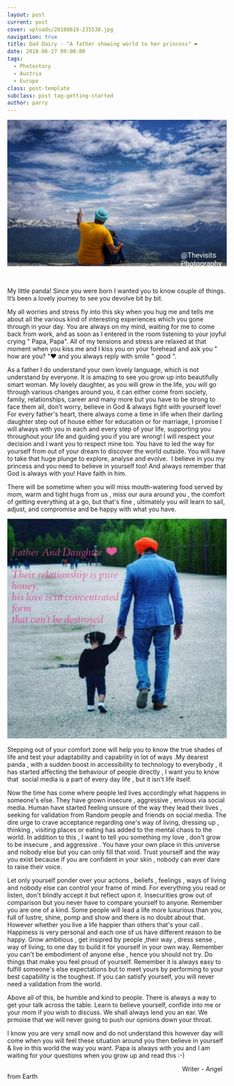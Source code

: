 ```yaml
---
layout: post
current: post
cover: uploads/20180619-235538.jpg
navigation: true
title: Dad Dairy - "A father showing world to her princess" ❤
date: 2018-06-27 09:00:00
tags:
  - Photostory
  - Austria
  - Europe
class: post-template
subclass: post tag-getting-started
author: parry
---
```


![](/uploads/20180619-235538.jpg)

 

My little panda! Since you were born I wanted you to know couple of things. It’s been a lovely journey to see you devolve bit by bit.

My all worries and stress fly into this sky when you hug me and tells me about all the various kind of interesting experiences which you gone through in your day. You are always on my mind, waiting for me to come back from work, and as soon as I entered in the room listening to your joyful crying " Papa, Papa". All of my tensions and stress are relaxed at that moment when you kiss me and I kiss you on your forehead and ask you " how are you? "❤ and you always reply with smile " good ". 

As a father I do understand your own lovely language, which is not understand by everyone. It is amazing to see you grow up into beautifully smart woman. My lovely daughter, as you will grow in the life, you will go through various changes around you, it can either come from society, family, relationships, career and many more but you have to be strong to face them all, don’t worry, believe in God & always fight with yourself love! For every father's heart, there always come a time in life when their darling daughter step out of house either for education or for marriage, I promise I will always with you in each and every step of your life, supporting you throughout your life and guiding you if you are wrong! I will respect your decision and I want you to respect mine too. You have to led the way for yourself from out of your dream to discover the world outside. You will have to take that huge plunge to explore, analyse and evolve.  I believe in you my princess and you need to believe in yourself too! And always remember that God is always with you! Have faith in him.

There will be sometime when you will miss mouth-watering food served by mom, warm and tight hugs from us , miss our aura around you , the comfort of getting everything at a go, but that's fine , ultimately you will learn to sail, adjust, and compromise and be happy with what you have.

![](/uploads/10.jpeg)

Stepping out of your comfort zone will help you to know the true shades of life and test your adaptability and capability in lot of ways .My dearest panda , with a sudden boost in accessibility to technology to everybody , it has started affecting the behaviour of people directly , I want you to know that  social media is a part of every day life , but it isn't life itself.

Now the time has come where people led lives accordingly what happens in someone's else. They have grown insecure , aggressive , envious via social media. Human have started feeling unsure of the way they lead their lives , seeking for validation from Random people and friends on social media. The dire urge to crave acceptance regarding one's way of living, dressing up , thinking , visiting places or eating has added to the mental chaos to the world. In addition to this , I want to tell you something my love , don't grow to be insecure , and aggressive . You have your own place in this universe and nobody else but you can only fill that void. Trust yourself and the way you exist because if you are confident in your skin , nobody can ever dare to raise their voice.

Let only yourself ponder over your actions , beliefs , feelings , ways of living and nobody else can control your frame of mind. For everything you read or listen, don't blindly accept it but reflect upon it. Insecurities grow out of comparison but you never have to compare yourself to anyone. Remember you are one of a kind. Some people will lead a life more luxurious than you, full of lustre, shine, pomp and show and there is no doubt about that. However whether you live a life happier than others that's your call . Happiness is very personal and each one of us have different reason to be happy. Grow ambitious , get insipred by people ,their way , dress sense , way of living, to one day to build it for yourself in your own way. Remember you can't be embodiment of anyone else , hence you should not try. Do things that make you feel proud of yourself. Remember it is always easy to fulfill someone's else expectations but to meet yours by performing to your best capability is the toughest. If you can satisfy yourself, you will never need a validation from the world.

Above all of this, be humble and kind to people. There is always a way to get your talk across the table. Learn to believe yourself, confide into me or your mom if you wish to discuss. We shall always lend you an ear. We prmoise that we will never going to push our opnions down your throat.

I know you are very small now and do not understand this however day will come when you will feel these situation around you then believe in yourself & live in this world the way you want. Papa is always with you and I am waiting for your questions when you grow up and read this :-) 

                                                                                                      Writer - Angel from Earth